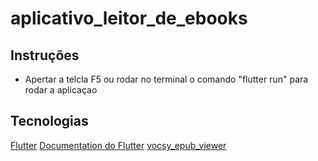 # aplicativo_leitor_de_ebooks

## Instruções

- Apertar a telcla F5 ou rodar no terminal o comando "flutter run" para rodar a aplicaçao

## Tecnologias

[Flutter](https://flutter.dev/)
[Documentation do Flutter](https://docs.flutter.dev/)
[vocsy_epub_viewer](https://pub.dev/packages/vocsy_epub_viewer)
